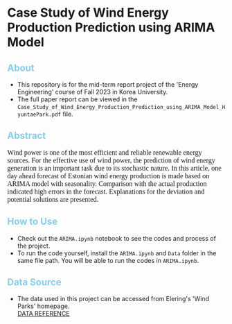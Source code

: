 # Case Study of Wind Energy Production Prediction using ARIMA Model

## <span style="color:skyblue">About</span>

* This repository is for the mid-term report project of the 'Energy Engineering' course of Fall 2023 in Korea University.
* The full paper report can be viewed in the <code>Case_Study_of_Wind_Energy_Production_Prediction_using_ARIMA_Model_HyuntaePark.pdf</code> file.

## <span style="color:skyblue">Abstract</span>
<span style="font-family:Times New Roman; font-size:12pt">
Wind power is one of the most efficient and reliable renewable energy sources.
For the effective use of wind power, the prediction of wind energy generation is an important task due to its stochastic nature. 
In this article, one day ahead forecast of Estonian wind energy production is made based on ARIMA model with seasonality. 
Comparison with the actual production indicated high errors in the forecast. 
Explanations for the deviation and potential solutions are presented.
</span>

## <span style="color:skyblue">How to Use</span>

* Check out the <code>ARIMA.ipynb</code> notebook to see the codes and process of the project.
* To run the code yourself, install the <code>ARIMA.ipynb</code> and <code>Data</code> folder in the same file path. You will be able to run the codes in <code>ARIMA.ipynb</code>.

## <span style="color:skyblue">Data Source</span>

* The data used in this project can be accessed from Elering's 'Wind Parks' homepage.</br>
[DATA REFERENCE](https://dashboard.elering.ee/en/system/with-plan/production-renewable?interval=minute&period=days&start=2023-10-08T15:00:00.000Z&end=2023-10-09T14:59:59.999Z)
